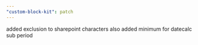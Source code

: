 ```yaml
---
"custom-block-kit": patch
---
```


added exclusion to sharepoint characters
also added minimum for datecalc sub period
